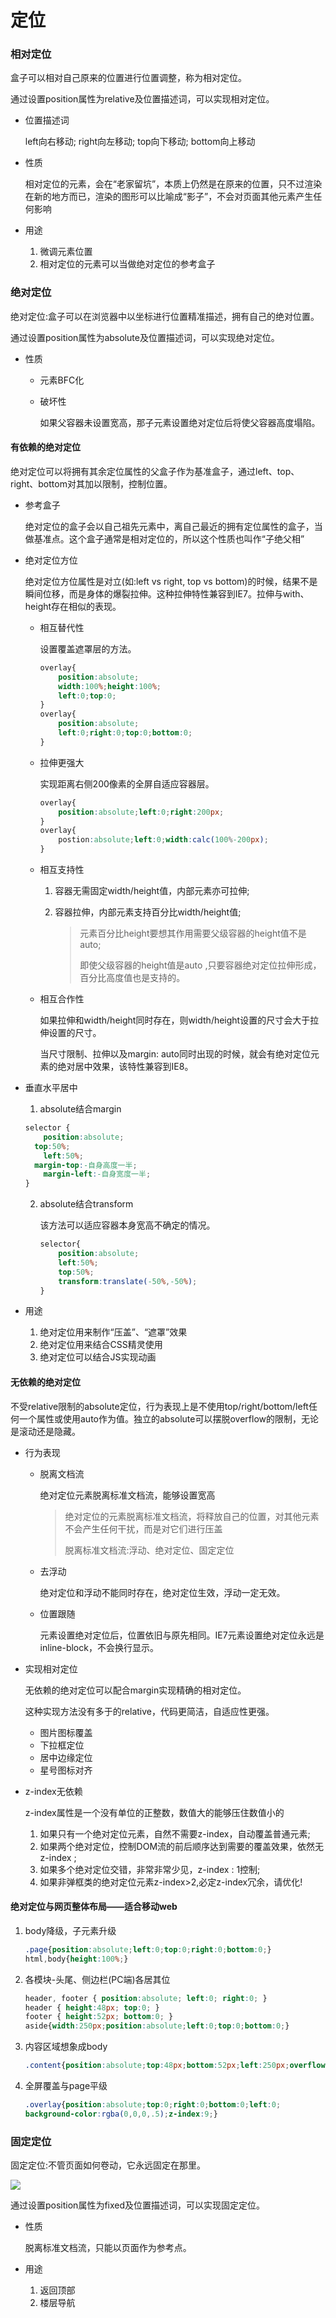 # 定位

### 相对定位

盒子可以相对自己原来的位置进行位置调整，称为相对定位。

通过设置position属性为relative及位置描述词，可以实现相对定位。

* 位置描述词

  left向右移动; right向左移动; top向下移动; bottom向上移动

* 性质

  相对定位的元素，会在“老家留坑”，本质上仍然是在原来的位置，只不过渲染在新的地方而已，渲染的图形可以比喻成“影子”，不会对页面其他元素产生任何影响

* 用途

  1. 微调元素位置
  2. 相对定位的元素可以当做绝对定位的参考盒子

### 绝对定位

绝对定位:盒子可以在浏览器中以坐标进行位置精准描述，拥有自己的绝对位置。

通过设置position属性为absolute及位置描述词，可以实现绝对定位。

* 性质

  * 元素BFC化

  * 破坏性

    如果父容器未设置宽高，那子元素设置绝对定位后将使父容器高度塌陷。

#### 有依赖的绝对定位

绝对定位可以将拥有其余定位属性的父盒子作为基准盒子，通过left、top、right、bottom对其加以限制，控制位置。

* 参考盒子

  绝对定位的盒子会以自己祖先元素中，离自己最近的拥有定位属性的盒子，当做基准点。这个盒子通常是相对定位的，所以这个性质也叫作“子绝父相”

* 绝对定位方位

  绝对定位方位属性是对立(如:left vs right, top vs bottom)的时候，结果不是瞬间位移，而是身体的爆裂拉伸。这种拉伸特性兼容到IE7。拉伸与with、height存在相似的表现。

  * 相互替代性

    设置覆盖遮罩层的方法。

    ```css
    overlay{
        position:absolute;
        width:100%;height:100%;
        left:0;top:0;
    }
    overlay{
        position:absolute;
        left:0;right:0;top:0;bottom:0;
    }
    ```

  * 拉伸更强大

    实现距离右侧200像素的全屏自适应容器层。

    ```css
    overlay{
        position:absolute;left:0;right:200px;
    }
    overlay{
     	postion:absolute;left:0;width:calc(100%-200px);   
    }
    ```

  * 相互支持性

    1. 容器无需固定width/height值，内部元素亦可拉伸;

    2. 容器拉伸，内部元素支持百分比width/height值;

       > 元素百分比height要想其作用需要父级容器的height值不是auto;
       >
       > 即使父级容器的height值是auto ,只要容器绝对定位拉伸形成，百分比高度值也是支持的。

  * 相互合作性

    如果拉伸和width/height同时存在，则width/height设置的尺寸会大于拉伸设置的尺寸。

    当尺寸限制、拉伸以及margin: auto同时出现的时候，就会有绝对定位元素的绝对居中效果，该特性兼容到IE8。

* 垂直水平居中

  1. absolute结合margin

  ```css
  selector {
      position:absolute;
  	top:50%;
      left:50%;
  	margin-top:-自身高度一半;
      margin-left:-自身宽度一半;
  }
  ```

  2. absolute结合transform

     该方法可以适应容器本身宽高不确定的情况。

     ```css
     selector{
         position:absolute;
         left:50%;
         top:50%;
         transform:translate(-50%,-50%);
     }
     ```

* 用途

  1. 绝对定位用来制作“压盖”、“遮罩”效果
  2. 绝对定位用来结合CSS精灵使用
  3. 绝对定位可以结合JS实现动画

#### 无依赖的绝对定位

不受relative限制的absolute定位，行为表现上是不使用top/right/bottom/left任何一个属性或使用auto作为值。独立的absolute可以摆脱overflow的限制，无论是滚动还是隐藏。

* 行为表现

  * 脱离文档流

    绝对定位元素脱离标准文档流，能够设置宽高

    > 绝对定位的元素脱离标准文档流，将释放自己的位置，对其他元素不会产生任何干扰，而是对它们进行压盖
    >
    > 脱离标准文档流:浮动、绝对定位、固定定位

  * 去浮动

    绝对定位和浮动不能同时存在，绝对定位生效，浮动一定无效。

  * 位置跟随

    元素设置绝对定位后，位置依旧与原先相同。IE7元素设置绝对定位永远是inline-block，不会换行显示。

* 实现相对定位

  无依赖的绝对定位可以配合margin实现精确的相对定位。

  这种实现方法没有多于的relative，代码更简洁，自适应性更强。

  * 图片图标覆盖
  * 下拉框定位
  * 居中边缘定位
  * 星号图标对齐
  
* z-index无依赖

  z-index属性是一个没有单位的正整数，数值大的能够压住数值小的

  1. 如果只有一个绝对定位元素，自然不需要z-index，自动覆盖普通元素;
  2. 如果两个绝对定位，控制DOM流的前后顺序达到需要的覆盖效果，依然无z-index ;
  3. 如果多个绝对定位交错，非常非常少见，z-index : 1控制;
  4. 如果非弹框类的绝对定位元素z-index>2,必定z-index冗余，请优化!

#### 绝对定位与网页整体布局——适合移动web

1. body降级，子元素升级

   ```css
   .page{position:absolute;left:0;top:0;right:0;bottom:0;}
   html,body{height:100%;}
   ```

2. 各模块-头尾、侧边栏(PC端)各居其位

   ```css
   header, footer { position:absolute; left:0; right:0; }
   header { height:48px; top:0; }
   footer { height:52px; bottom:0; }
   aside{width:250px;position:absolute;left:0;top:0;bottom:0;}
   ```

3. 内容区域想象成body

   ```css
   .content{position:absolute;top:48px;bottom:52px;left:250px;overflow:auto;}
   ```

4. 全屏覆盖与page平级

   ```css
   .overlay{position:absolute;top:0;right:0;bottom:0;left:0;
   background-color:rgba(0,0,0,.5);z-index:9;}
   ```

   

### 固定定位

固定定位:不管页面如何卷动，它永远固定在那里。

![](../../images/fixed.webp)

通过设置position属性为fixed及位置描述词，可以实现固定定位。

* 性质

  脱离标准文档流，只能以页面作为参考点。

* 用途

  1. 返回顶部
  2. 楼层导航